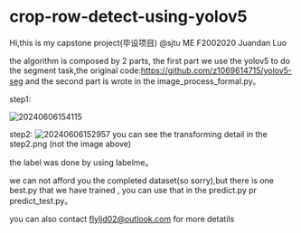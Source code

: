 # crop-row-detect-using-yolov5

Hi,this is my capstone project(毕设项目) @sjtu ME F2002020 Juandan Luo

the algorithm is composed by 2 parts, 
the first part we use the yolov5 to do the segment task,the original code:https://github.com/z1069614715/yolov5-seg
and the second part is wrote in the image_process_formal.py。

step1:

![20240606154115](https://github.com/IElearner/crop-row-detect-using-yolov5/assets/114279086/0dddee0f-1781-4e29-b4da-2c49f1dc4101)



step2:
![20240606152957](https://github.com/IElearner/crop-row-detect-using-yolov5/assets/114279086/05201f1c-b3e5-4fa7-aff3-990c3d1ac1ee)
you can see the transforming detail in the step2.png (not the image above)


the label was done by using labelme。

we can not afford you the completed dataset(so sorry),but there is one best.py that we have trained ,
you can use that in the predict.py pr predict_test.py。

you can also contact flyljd02@outlook.com for more detatils
